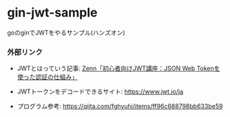 # gin-jwt-sample
goのginでJWTをやるサンプル(ハンズオン)


### 外部リンク

- JWTとはっていう記事: [Zenn「初心者向けJWT講座：JSON Web Tokenを使った認証の仕組み」](https://zenn.dev/collabostyle/articles/b08c7f29a2e94c)

- JWTトークンをデコードできるサイト: https://www.jwt.io/ja

- プログラム参考: https://qiita.com/fghyuhi/items/ff96c688798bb633be59
